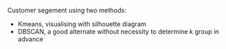 Customer segement using two methods:

* Kmeans, visualising with silhouette diagram
* DBSCAN, a good alternate without necessity to determine k group in advance
